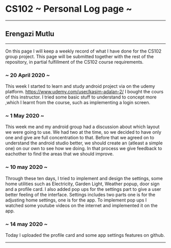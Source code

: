 # CS102 ~ Personal Log page ~
****
## Erengazi Mutlu
****

On this page I will keep a weekly record of what I have done for the CS102 group project. This page will be submitted together with the rest of the repository, in partial fulfillment of the CS102 course requirements.

### ~ 20 April 2020 ~
This week I started to learn and study android project via on the udemy platform. https://www.udemy.com/user/kasim-adalan-2/ I bought the cours of this instructor. I tried some basic stuff to understand to concept more ,which I learnt from the course, such as implementing a login screen.

### ~ 1 May 2020 ~
This week me and my android group had a discussion about which layout we were going to use. We had two at the time, so we decided to have only one and give are full concentration to that. Before that we agreed on to understand the android studio better, we should create an (atleast a simple one) on our own to see how we doing. In that process we give feedback to eachother to find the areas that we should improve.    
### ~ 10 may 2020 ~ 
Through these ten days, I tried to implement and design the settings, some home utilities such as Electricity, Garden Light, Weather popup, door sign and a profile card. I also added pop ups for the settings part to give a user better feeling of the interface. Settings includes two parts one is for the adjusting home settings, one is for the app. To implement pop ups I watched some youtube videos on the internet and implemented it on the app.
### ~ 14 may 2020 ~ 
Today I uploaded the profile card and some app settings features on github. 
****